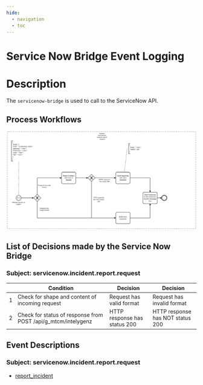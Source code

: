 ```yaml
---
hide:
  - navigation
  - toc
---
```


# Service Now Bridge Event Logging

# Description

The `servicenow-bridge` is used to call to the ServiceNow API.

## Process Workflows
![[](../../images/servicenow-bridge.png)](../../images/servicenow-bridge.png)

## List of Decisions made by the Service Now Bridge
### Subject: servicenow.incident.report.request
|     | Condition                                                     | Decision                     | Decision                         |
|-----|---------------------------------------------------------------|------------------------------|----------------------------------|
| 1   | Check for shape and content of incoming request               | Request has valid format     | Request has invalid format       |
| 2   | Check for status of response from POST /api/g_mtcm/intelygenz | HTTP response has status 200 | HTTP response has NOT status 200 |

## Event Descriptions
### Subject: servicenow.incident.report.request
* [report_incident](../services/servicenow-bridge/actions/report_incident.md)
